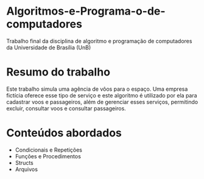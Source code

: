 # Algoritmos-e-Programa-o-de-computadores

Trabalho final da disciplina de algoritmo e programação de computadores da Universidade de Brasília (UnB)

# Resumo do trabalho

Este trabalho simula uma agência de vôos para o espaço. Uma empresa fictícia oferece esse tipo de serviço e este algoritmo é utilizado por ela para cadastrar voos e passageiros, além de gerenciar esses serviços, permitindo excluir, consultar voos e consultar passageiros.

# Conteúdos abordados

- Condicionais e Repetições
- Funções e Procedimentos
- Structs
- Arquivos
